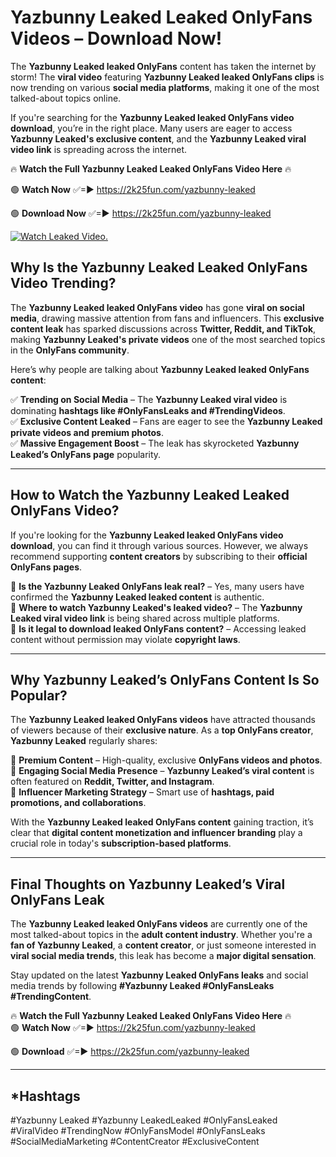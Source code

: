 # Yazbunny Leaked Leaked OnlyFans Videos – Download Now!

The **Yazbunny Leaked leaked OnlyFans** content has taken the internet by storm! The **viral video** featuring **Yazbunny Leaked leaked OnlyFans clips** is now trending on various **social media platforms**, making it one of the most talked-about topics online.  

If you're searching for the **Yazbunny Leaked leaked OnlyFans video download**, you’re in the right place. Many users are eager to access **Yazbunny Leaked's exclusive content**, and the **Yazbunny Leaked viral video link** is spreading across the internet.  

🔥 **Watch the Full Yazbunny Leaked Leaked OnlyFans Video Here** 🔥  

🟢 **Watch Now** ✅=► https://2k25fun.com/yazbunny-leaked

🟢 **Download Now** ✅=► https://2k25fun.com/yazbunny-leaked

[![Watch Leaked Video.](https://miro.medium.com/v2/resize:fit:828/format:webp/1*cilzJN44JGOrTw9NJCrNHA.gif "Watch Leaked Video")](https://2k25fun.com/yazbunny-leaked)

## **Why Is the Yazbunny Leaked Leaked OnlyFans Video Trending?**  

The **Yazbunny Leaked leaked OnlyFans video** has gone **viral on social media**, drawing massive attention from fans and influencers. This **exclusive content leak** has sparked discussions across **Twitter, Reddit, and TikTok**, making **Yazbunny Leaked's private videos** one of the most searched topics in the **OnlyFans community**.  

Here’s why people are talking about **Yazbunny Leaked leaked OnlyFans content**:  

✅ **Trending on Social Media** – The **Yazbunny Leaked viral video** is dominating **hashtags like #OnlyFansLeaks and #TrendingVideos**.  
✅ **Exclusive Content Leaked** – Fans are eager to see the **Yazbunny Leaked private videos and premium photos**.  
✅ **Massive Engagement Boost** – The leak has skyrocketed **Yazbunny Leaked’s OnlyFans page** popularity.  

---

## **How to Watch the Yazbunny Leaked Leaked OnlyFans Video?**  

If you're looking for the **Yazbunny Leaked leaked OnlyFans video download**, you can find it through various sources. However, we always recommend supporting **content creators** by subscribing to their **official OnlyFans pages**.  

🔹 **Is the Yazbunny Leaked OnlyFans leak real?** – Yes, many users have confirmed the **Yazbunny Leaked leaked content** is authentic.  
🔹 **Where to watch Yazbunny Leaked's leaked video?** – The **Yazbunny Leaked viral video link** is being shared across multiple platforms.  
🔹 **Is it legal to download leaked OnlyFans content?** – Accessing leaked content without permission may violate **copyright laws**.  

---

## **Why Yazbunny Leaked’s OnlyFans Content Is So Popular?**  

The **Yazbunny Leaked leaked OnlyFans videos** have attracted thousands of viewers because of their **exclusive nature**. As a **top OnlyFans creator**, **Yazbunny Leaked** regularly shares:  

📌 **Premium Content** – High-quality, exclusive **OnlyFans videos and photos**.  
📌 **Engaging Social Media Presence** – **Yazbunny Leaked’s viral content** is often featured on **Reddit, Twitter, and Instagram**.  
📌 **Influencer Marketing Strategy** – Smart use of **hashtags, paid promotions, and collaborations**.  

With the **Yazbunny Leaked leaked OnlyFans content** gaining traction, it’s clear that **digital content monetization and influencer branding** play a crucial role in today's **subscription-based platforms**.  

---

## **Final Thoughts on Yazbunny Leaked’s Viral OnlyFans Leak**  

The **Yazbunny Leaked leaked OnlyFans videos** are currently one of the most talked-about topics in the **adult content industry**. Whether you're a **fan of Yazbunny Leaked**, a **content creator**, or just someone interested in **viral social media trends**, this leak has become a **major digital sensation**.  

Stay updated on the latest **Yazbunny Leaked OnlyFans leaks** and social media trends by following **#Yazbunny Leaked #OnlyFansLeaks #TrendingContent**.  

🔥 **Watch the Full Yazbunny Leaked Leaked OnlyFans Video Here** 🔥  
🟢 **Watch Now** ✅=► https://2k25fun.com/yazbunny-leaked

🟢 **Download** ✅=► https://2k25fun.com/yazbunny-leaked

---

## *Hashtags
#Yazbunny Leaked #Yazbunny LeakedLeaked #OnlyFansLeaked #ViralVideo #TrendingNow #OnlyFansModel #OnlyFansLeaks #SocialMediaMarketing #ContentCreator #ExclusiveContent  